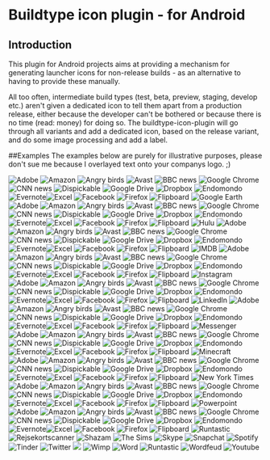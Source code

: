 # Buildtype icon plugin - for Android

## Introduction
This plugin for Android projects aims at providing a mechanism for generating launcher icons for non-release builds - as an alternative to having to provide these manually. 

All too often, intermediate build types (test, beta, preview, staging, develop etc.) aren't given a dedicated icon to tell them apart from a production release, either because the developer can't be bothered or because there is no time (read: money) for doing so. The buildtype-icon-plugin will go through all variants and add a dedicated icon, based on the release variant, and do some image processing and add a label.

##Examples
The examples below are purely for illustrative purposes, please don't sue me because I overlayed text onto your companys logo. ;)

![Adobe](../gh-pages/icon-samples/adobe.png) ![Amazon](../gh-pages/icon-samples/amazon.png) ![Angry birds](../gh-pages/icon-samples/angrybirds.png) ![Avast](../gh-pages/icon-samples/avastantivirus.png) ![BBC news](../gh-pages/icon-samples/bbcnewz.png) ![Google Chrome](../gh-pages/icon-samples/chrome.png) ![CNN news](../gh-pages/icon-samples/cnnnewz.png) ![Dispickable](../gh-pages/icon-samples/dispicakleme.png) ![Google Drive](../gh-pages/icon-samples/drive.png) ![Dropbox](../gh-pages/icon-samples/dropbox.png) ![Endomondo](../gh-pages/icon-samples/endomondo.png) ![Evernote](../gh-pages/icon-samples/evernote.png)![Excel](../gh-pages/icon-samples/excel.png) ![Facebook](../gh-pages/icon-samples/facebook.png) ![Firefox](../gh-pages/icon-samples/firefox.png) ![Flipboard](../gh-pages/icon-samples/flipboard.png) ![Google Earth](../gh-pages/icon-samples/googleearth.png) ![Adobe](../gh-pages/icon-samples/adobe.png) ![Amazon](../gh-pages/icon-samples/amazon.png) ![Angry birds](../gh-pages/icon-samples/angrybirds.png) ![Avast](../gh-pages/icon-samples/avastantivirus.png) ![BBC news](../gh-pages/icon-samples/bbcnewz.png) ![Google Chrome](../gh-pages/icon-samples/chrome.png) ![CNN news](../gh-pages/icon-samples/cnnnewz.png) ![Dispickable](../gh-pages/icon-samples/dispicakleme.png) ![Google Drive](../gh-pages/icon-samples/drive.png) ![Dropbox](../gh-pages/icon-samples/dropbox.png) ![Endomondo](../gh-pages/icon-samples/endomondo.png) ![Evernote](../gh-pages/icon-samples/evernote.png)![Excel](../gh-pages/icon-samples/excel.png) ![Facebook](../gh-pages/icon-samples/facebook.png) ![Firefox](../gh-pages/icon-samples/firefox.png) ![Flipboard](../gh-pages/icon-samples/flipboard.png) ![Hulu](../gh-pages/icon-samples/hulu.png) ![Adobe](../gh-pages/icon-samples/adobe.png) ![Amazon](../gh-pages/icon-samples/amazon.png) ![Angry birds](../gh-pages/icon-samples/angrybirds.png) ![Avast](../gh-pages/icon-samples/avastantivirus.png) ![BBC news](../gh-pages/icon-samples/bbcnewz.png) ![Google Chrome](../gh-pages/icon-samples/chrome.png) ![CNN news](../gh-pages/icon-samples/cnnnewz.png) ![Dispickable](../gh-pages/icon-samples/dispicakleme.png) ![Google Drive](../gh-pages/icon-samples/drive.png) ![Dropbox](../gh-pages/icon-samples/dropbox.png) ![Endomondo](../gh-pages/icon-samples/endomondo.png) ![Evernote](../gh-pages/icon-samples/evernote.png)![Excel](../gh-pages/icon-samples/excel.png) ![Facebook](../gh-pages/icon-samples/facebook.png) ![Firefox](../gh-pages/icon-samples/firefox.png) ![Flipboard](../gh-pages/icon-samples/flipboard.png) ![IMDB](../gh-pages/icon-samples/imdb.png) ![Adobe](../gh-pages/icon-samples/adobe.png) ![Amazon](../gh-pages/icon-samples/amazon.png) ![Angry birds](../gh-pages/icon-samples/angrybirds.png) ![Avast](../gh-pages/icon-samples/avastantivirus.png) ![BBC news](../gh-pages/icon-samples/bbcnewz.png) ![Google Chrome](../gh-pages/icon-samples/chrome.png) ![CNN news](../gh-pages/icon-samples/cnnnewz.png) ![Dispickable](../gh-pages/icon-samples/dispicakleme.png) ![Google Drive](../gh-pages/icon-samples/drive.png) ![Dropbox](../gh-pages/icon-samples/dropbox.png) ![Endomondo](../gh-pages/icon-samples/endomondo.png) ![Evernote](../gh-pages/icon-samples/evernote.png)![Excel](../gh-pages/icon-samples/excel.png) ![Facebook](../gh-pages/icon-samples/facebook.png) ![Firefox](../gh-pages/icon-samples/firefox.png) ![Flipboard](../gh-pages/icon-samples/flipboard.png) ![Instagram](../gh-pages/icon-samples/instagram.png) ![Adobe](../gh-pages/icon-samples/adobe.png) ![Amazon](../gh-pages/icon-samples/amazon.png) ![Angry birds](../gh-pages/icon-samples/angrybirds.png) ![Avast](../gh-pages/icon-samples/avastantivirus.png) ![BBC news](../gh-pages/icon-samples/bbcnewz.png) ![Google Chrome](../gh-pages/icon-samples/chrome.png) ![CNN news](../gh-pages/icon-samples/cnnnewz.png) ![Dispickable](../gh-pages/icon-samples/dispicakleme.png) ![Google Drive](../gh-pages/icon-samples/drive.png) ![Dropbox](../gh-pages/icon-samples/dropbox.png) ![Endomondo](../gh-pages/icon-samples/endomondo.png) ![Evernote](../gh-pages/icon-samples/evernote.png)![Excel](../gh-pages/icon-samples/excel.png) ![Facebook](../gh-pages/icon-samples/facebook.png) ![Firefox](../gh-pages/icon-samples/firefox.png) ![Flipboard](../gh-pages/icon-samples/flipboard.png) ![LinkedIn](../gh-pages/icon-samples/linkedin.png) ![Adobe](../gh-pages/icon-samples/adobe.png) ![Amazon](../gh-pages/icon-samples/amazon.png) ![Angry birds](../gh-pages/icon-samples/angrybirds.png) ![Avast](../gh-pages/icon-samples/avastantivirus.png) ![BBC news](../gh-pages/icon-samples/bbcnewz.png) ![Google Chrome](../gh-pages/icon-samples/chrome.png) ![CNN news](../gh-pages/icon-samples/cnnnewz.png) ![Dispickable](../gh-pages/icon-samples/dispicakleme.png) ![Google Drive](../gh-pages/icon-samples/drive.png) ![Dropbox](../gh-pages/icon-samples/dropbox.png) ![Endomondo](../gh-pages/icon-samples/endomondo.png) ![Evernote](../gh-pages/icon-samples/evernote.png)![Excel](../gh-pages/icon-samples/excel.png) ![Facebook](../gh-pages/icon-samples/facebook.png) ![Firefox](../gh-pages/icon-samples/firefox.png) ![Flipboard](../gh-pages/icon-samples/flipboard.png) ![Messenger](../gh-pages/icon-samples/messenger.png) ![Adobe](../gh-pages/icon-samples/adobe.png) ![Amazon](../gh-pages/icon-samples/amazon.png) ![Angry birds](../gh-pages/icon-samples/angrybirds.png) ![Avast](../gh-pages/icon-samples/avastantivirus.png) ![BBC news](../gh-pages/icon-samples/bbcnewz.png) ![Google Chrome](../gh-pages/icon-samples/chrome.png) ![CNN news](../gh-pages/icon-samples/cnnnewz.png) ![Dispickable](../gh-pages/icon-samples/dispicakleme.png) ![Google Drive](../gh-pages/icon-samples/drive.png) ![Dropbox](../gh-pages/icon-samples/dropbox.png) ![Endomondo](../gh-pages/icon-samples/endomondo.png) ![Evernote](../gh-pages/icon-samples/evernote.png)![Excel](../gh-pages/icon-samples/excel.png) ![Facebook](../gh-pages/icon-samples/facebook.png) ![Firefox](../gh-pages/icon-samples/firefox.png) ![Flipboard](../gh-pages/icon-samples/flipboard.png) ![Minecraft](../gh-pages/icon-samples/minecraft.png) ![Adobe](../gh-pages/icon-samples/adobe.png) ![Amazon](../gh-pages/icon-samples/amazon.png) ![Angry birds](../gh-pages/icon-samples/angrybirds.png) ![Avast](../gh-pages/icon-samples/avastantivirus.png) ![BBC news](../gh-pages/icon-samples/bbcnewz.png) ![Google Chrome](../gh-pages/icon-samples/chrome.png) ![CNN news](../gh-pages/icon-samples/cnnnewz.png) ![Dispickable](../gh-pages/icon-samples/dispicakleme.png) ![Google Drive](../gh-pages/icon-samples/drive.png) ![Dropbox](../gh-pages/icon-samples/dropbox.png) ![Endomondo](../gh-pages/icon-samples/endomondo.png) ![Evernote](../gh-pages/icon-samples/evernote.png)![Excel](../gh-pages/icon-samples/excel.png) ![Facebook](../gh-pages/icon-samples/facebook.png) ![Firefox](../gh-pages/icon-samples/firefox.png) ![Flipboard](../gh-pages/icon-samples/flipboard.png) ![New York Times](../gh-pages/icon-samples/nytimes.png) ![Adobe](../gh-pages/icon-samples/adobe.png) ![Amazon](../gh-pages/icon-samples/amazon.png) ![Angry birds](../gh-pages/icon-samples/angrybirds.png) ![Avast](../gh-pages/icon-samples/avastantivirus.png) ![BBC news](../gh-pages/icon-samples/bbcnewz.png) ![Google Chrome](../gh-pages/icon-samples/chrome.png) ![CNN news](../gh-pages/icon-samples/cnnnewz.png) ![Dispickable](../gh-pages/icon-samples/dispicakleme.png) ![Google Drive](../gh-pages/icon-samples/drive.png) ![Dropbox](../gh-pages/icon-samples/dropbox.png) ![Endomondo](../gh-pages/icon-samples/endomondo.png) ![Evernote](../gh-pages/icon-samples/evernote.png)![Excel](../gh-pages/icon-samples/excel.png) ![Facebook](../gh-pages/icon-samples/facebook.png) ![Firefox](../gh-pages/icon-samples/firefox.png) ![Flipboard](../gh-pages/icon-samples/flipboard.png) ![Powerpoint](../gh-pages/icon-samples/powerpoint.png) ![Adobe](../gh-pages/icon-samples/adobe.png) ![Amazon](../gh-pages/icon-samples/amazon.png) ![Angry birds](../gh-pages/icon-samples/angrybirds.png) ![Avast](../gh-pages/icon-samples/avastantivirus.png) ![BBC news](../gh-pages/icon-samples/bbcnewz.png) ![Google Chrome](../gh-pages/icon-samples/chrome.png) ![CNN news](../gh-pages/icon-samples/cnnnewz.png) ![Dispickable](../gh-pages/icon-samples/dispicakleme.png) ![Google Drive](../gh-pages/icon-samples/drive.png) ![Dropbox](../gh-pages/icon-samples/dropbox.png) ![Endomondo](../gh-pages/icon-samples/endomondo.png) ![Evernote](../gh-pages/icon-samples/evernote.png)![Excel](../gh-pages/icon-samples/excel.png) ![Facebook](../gh-pages/icon-samples/facebook.png) ![Firefox](../gh-pages/icon-samples/firefox.png) ![Flipboard](../gh-pages/icon-samples/flipboard.png) ![Runtastic](../gh-pages/icon-samples/runtastic.png) ![Rejsekortscanner](../gh-pages/icon-samples/rejsekortscanner.png) ![Shazam](../gh-pages/icon-samples/shazam.png) ![The Sims](../gh-pages/icon-samples/sims.png) ![Skype](../gh-pages/icon-samples/skype.png) ![Snapchat](../gh-pages/icon-samples/snapchat.png) ![Spotify](../gh-pages/icon-samples/spotify.png) ![Tinder](../gh-pages/icon-samples/tinder.png) ![Twitter](../gh-pages/icon-samples/twitter.png) ![](../gh-pages/icon-samples/unknown.png) ![Wimp](../gh-pages/icon-samples/wimp.png) ![Word](../gh-pages/icon-samples/word.png) ![Runtastic](../gh-pages/icon-samples/runtastic.png) ![Wordfeud](../gh-pages/icon-samples/wordfeud.png) ![Youtube](../gh-pages/icon-samples/youtube.png) 